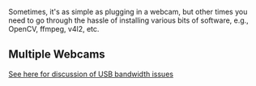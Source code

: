 Sometimes, it's as simple as plugging in a webcam, but other times you need to go through the hassle of installing various bits of software, e.g., OpenCV, ffmpeg, v4l2, etc. 

## Multiple Webcams

[See here for discussion of USB bandwidth issues](http://superuser.com/questions/431759/using-multiple-usb-webcams-in-linux)